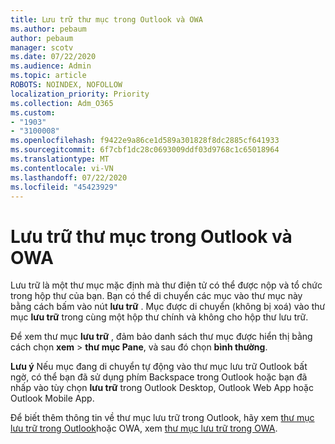 ```yaml
---
title: Lưu trữ thư mục trong Outlook và OWA
ms.author: pebaum
author: pebaum
manager: scotv
ms.date: 07/22/2020
ms.audience: Admin
ms.topic: article
ROBOTS: NOINDEX, NOFOLLOW
localization_priority: Priority
ms.collection: Adm_O365
ms.custom:
- "1903"
- "3100008"
ms.openlocfilehash: f9422e9a86ce1d589a301828f8dc2885cf641933
ms.sourcegitcommit: 6f7cbf1dc28c0693009ddf03d9768c1c65018964
ms.translationtype: MT
ms.contentlocale: vi-VN
ms.lasthandoff: 07/22/2020
ms.locfileid: "45423929"
---
```

# <a name="archive-folder-in-outlook-and-owa"></a>Lưu trữ thư mục trong Outlook và OWA

Lưu trữ là một thư mục mặc định mà thư điện tử có thể được nộp và tổ chức trong hộp thư của bạn. Bạn có thể di chuyển các mục vào thư mục này bằng cách bấm vào nút **lưu trữ** . Mục được di chuyển (không bị xoá) vào thư mục **lưu trữ** trong cùng một hộp thư chính và không cho hộp thư lưu trữ.

Để xem thư mục **lưu trữ** , đảm bảo danh sách thư mục được hiển thị bằng cách chọn **xem**  >  **thư mục Pane**, và sau đó chọn **bình thường**.

**Lưu ý** Nếu mục đang di chuyển tự động vào thư mục lưu trữ Outlook bất ngờ, có thể bạn đã sử dụng phím Backspace trong Outlook hoặc bạn đã nhấp vào tùy chọn **lưu trữ** trong Outlook Desktop, Outlook Web App hoặc Outlook Mobile App.

Để biết thêm thông tin về thư mục lưu trữ trong Outlook, hãy xem [thư mục lưu trữ trong Outlook](https://support.office.com/article/archive-in-outlook-for-windows-25f75777-3cdc-4c77-9783-5929c7b47028)hoặc OWA, xem [thư mục lưu trữ trong OWA](https://support.office.com/article/organize-your-inbox-with-archive-sweep-and-other-tools-in-outlook-on-the-web-49b26f63-6399-4b4a-a580-14b9b1efe96d?ui=en-US&rs=en-US&ad=US).